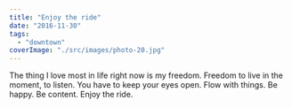 ```yaml
---
title: "Enjoy the ride"
date: "2016-11-30"
tags: 
  - "downtown"
coverImage: "./src/images/photo-20.jpg"
---
```


The thing I love most in life right now is my freedom. Freedom to live in the moment, to listen. You have to keep your eyes open. Flow with things. Be happy. Be content. Enjoy the ride.
